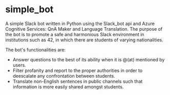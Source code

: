# simple_bot

A simple Slack bot written in Python using the Slack_bot api and Azure Cognitive Services: QnA Maker and Language Translation. 
The purpose of the bot is to promote a safe and harmonious Slack environment in institutions such as 42, in which there are students
of varying nationalities.

The bot's functionalities are:  
- Answer questions to the best of its ability when it is @(at) mentioned by users.  
- Filter profanity and report to the proper authorities in order to deescalate any confrontation between students.
- Translate non-English sentences in public channels such that information is more easily shared amongst students.
